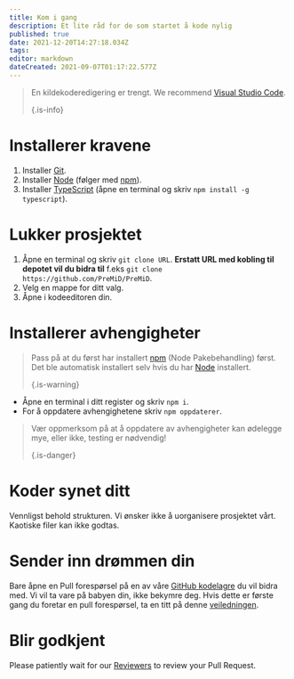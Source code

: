 ```yaml
---
title: Kom i gang
description: Et lite råd for de som startet å kode nylig
published: true
date: 2021-12-20T14:27:18.034Z
tags:
editor: markdown
dateCreated: 2021-09-07T01:17:22.577Z
---
```


> En kildekoderedigering er trengt. We recommend [Visual Studio Code](https://code.visualstudio.com/). 
> 
> {.is-info}

# Installerer kravene
1. Installer [Git](https://git-scm.com/).
2. Installer [Node](https://nodejs.org/en/) (følger med [npm](https://www.npmjs.com/)).
3. Installer [TypeScript](https://www.typescriptlang.org/index.html#download-links) (åpne en terminal og skriv `npm install -g typescript`).

# Lukker prosjektet
1. Åpne en terminal og skriv `git clone URL`. **Erstatt URL med kobling til depotet vil du bidra til** f.eks `git clone https://github.com/PreMiD/PreMiD`.
2. Velg en mappe for ditt valg.
3. Åpne i kodeeditoren din.

# Installerer avhengigheter
> Pass på at du først har installert [npm](https://www.npmjs.com/) (Node Pakebehandling) først. Det ble automatisk installert selv hvis du har [Node](https://nodejs.org/en/) installert. 
> 
> {.is-warning}

- Åpne en terminal i ditt register og skriv `npm i`.
- For å oppdatere avhengighetene skriv `npm oppdaterer`.

> Vær oppmerksom på at å oppdatere av avhengigheter kan ødelegge mye, eller ikke, testing er nødvendig! 
> 
> {.is-danger}

# Koder synet ditt
Vennligst behold strukturen. Vi ønsker ikke å uorganisere prosjektet vårt. Kaotiske filer kan ikke godtas.

# Sender inn drømmen din
Bare åpne en Pull forespørsel på en av våre [GitHub kodelagre](https://github.com/PreMiD/) du vil bidra med. Vi vil ta vare på babyen din, ikke bekymre deg. Hvis dette er første gang du foretar en pull forespørsel, ta en titt på denne [veiledningen](https://help.github.com/en/articles/creating-a-pull-request).

# Blir godkjent
Please patiently wait for our [Reviewers](https://docs.premid.app/en/dev/presence/guidelines#presence-reviewers) to review your Pull Request.
